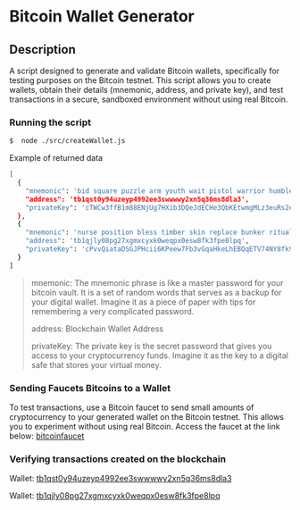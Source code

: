 
# Bitcoin Wallet Generator

## Description
A script designed to generate and validate Bitcoin wallets, specifically for testing purposes on the Bitcoin testnet. This script allows you to create wallets, obtain their details (mnemonic, address, and private key), and test transactions in a secure, sandboxed environment without using real Bitcoin.

### Running the script
```bash
$  node ./src/createWallet.js
```
Example of returned data

```bash
[
  {
    "mnemonic": 'bid square puzzle arm youth wait pistol warrior humble nasty burden sausage',
    "address": 'tb1qst0y94uzeyp4992ee3swwwwy2xn5q36ms8dla3',
    "privateKey": 'cTWCw3ffB1m88ENjUg7HXib3DQeJdECHe3QbKEtwmgMLz3euRs2e'
  },
  {
    "mnemonic": 'nurse position bless timber skin replace bunker ritual glide napkin forward cabbage',
    "address": 'tb1qjly08pg27xgmxcyxk0weqpx0esw8fk3fpe8lpq',
    "privateKey": 'cPvvQiataDSGJPHcii6KPeew7Fb3vGqaHkeLhEBQqETV74NY8fk9'
  }
]

```
> mnemonic: The mnemonic phrase is like a master password for your bitcoin vault. It is a set of random words that serves as a backup for your digital wallet. Imagine it as a piece of paper with tips for remembering a very complicated password.
> 
> address: Blockchain Wallet Address
> 
> privateKey: The private key is the secret password that gives you access to your cryptocurrency funds. Imagine it as the key to a digital safe that stores your virtual money.


### Sending Faucets Bitcoins to a Wallet

To test transactions, use a Bitcoin faucet to send small amounts of cryptocurrency to your generated wallet on the Bitcoin testnet. This allows you to experiment without using real Bitcoin. Access the faucet at the link below:
 [bitcoinfaucet](https://bitcoinfaucet.uo1.net/)

### Verifying transactions created on the blockchain
Wallet: [tb1qst0y94uzeyp4992ee3swwwwy2xn5q36ms8dla3](https://blockstream.info/testnet/address/tb1qst0y94uzeyp4992ee3swwwwy2xn5q36ms8dla3)

Wallet: [tb1qjly08pg27xgmxcyxk0weqpx0esw8fk3fpe8lpq](https://blockstream.info/testnet/address/tb1qjly08pg27xgmxcyxk0weqpx0esw8fk3fpe8lpq)
